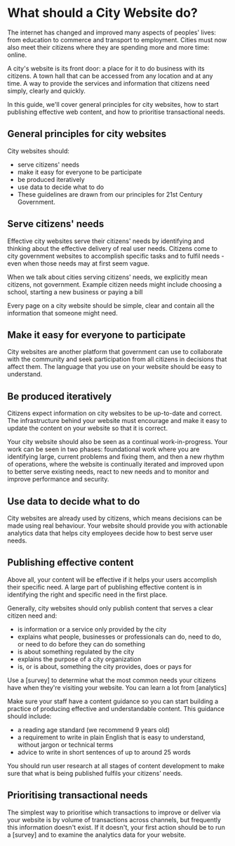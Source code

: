 # What should a City Website do?

The internet has changed and improved many aspects of peoples' lives: from education to commerce and transport to employment. Cities must now also meet their citizens where they are spending more and more time: online.

A city's website is its front door: a place for it to do business with its citizens. A town hall that can be accessed from any location and at any time. A way to provide the services and information that citizens need simply, clearly and quickly. 

In this guide, we'll cover general principles for city websites,  how to start publishing effective web content, and how to prioritise transactional needs.

## General principles for city websites

City websites should:
* serve citizens' needs
* make it easy for everyone to be participate
* be produced iteratively
* use data to decide what to do
* These guidelines are drawn from our principles for 21st Century Government.

## Serve citizens' needs

Effective city websites serve their citizens' needs by identifying and thinking about the effective delivery of real user needs. Citizens come to city government websites to accomplish specific tasks and to fulfil needs - even when those needs may at first seem vague. 

When we talk about cities serving citizens' needs, we explicitly mean citizens, not government. Example citizen needs might include choosing a school, starting a new business or paying a bill 

Every page on a city website should be simple, clear and contain all the information that someone might need. 

## Make it easy for everyone to participate

City websites are another platform that government can use to collaborate with the community and seek participation from all citizens in decisions that affect them. The language that you use on your website should be easy to understand. 

## Be produced iteratively

Citizens expect information on city websites to be up-to-date and correct. The infrastructure behind your website must encourage and make it easy to update the content on your website so that it is correct.

Your city website should also be seen as a continual work-in-progress. Your work can be seen in two phases: foundational work where you are identifying large, current problems and fixing them, and then a new rhythm of operations, where the website is continually iterated and improved upon to better serve existing needs, react to new needs and to monitor and improve performance and security.

## Use data to decide what to do

City websites are already used by citizens, which means decisions can be made using real behaviour. Your website should provide you with actionable analytics data that helps city employees decide how to best serve user needs. 

## Publishing effective content

Above all, your content will be effective if it helps your users accomplish their specific need. A large part of publishing effective content is in identifying the right and specific need in the first place. 

Generally, city websites should only publish content that serves a clear citizen need and:
* is information or a service only provided by the city
* explains what people, businesses or professionals can do, need to do, or need to do before they can do something
* is about something regulated by the city
* explains the purpose of a city organization
* is, or is about, something the city provides, does or pays for

Use a [survey] to determine what the most common needs your citizens have when they're visiting your website. You can learn a lot from [analytics] 

Make sure your staff have a content guidance so you can start building a practice of producing effective and understandable content. This guidance should include: 
* a reading age standard (we recommend 9 years old)
* a requirement to write in plain English that is easy to understand, without jargon or technical terms
* advice to write in short sentences of up to around 25 words

You should run user research at all stages of content development to make sure that what is being published fulfils your citizens' needs. 

## Prioritising transactional needs

The simplest way to prioritise which transactions to improve or deliver via your website is by volume of transactions across channels, but frequently this information doesn't exist. If it doesn't, your first action should be to run a [survey] and to examine the analytics data for your website. 